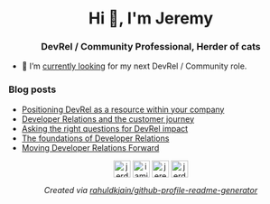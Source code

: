 <h1 align="center">Hi 👋, I'm Jeremy</h1>
<h3 align="center">DevRel / Community Professional, Herder of cats</h3>

- 🔭 I’m [currently looking](https://www.linkedin.com/posts/jeremymeiss_opentowork-activity-7098015572847706112-C228?utm_source=share&utm_medium=member_desktop) for my next DevRel / Community role. 

### Blog posts
<!-- BLOG-POST-LIST:START -->
- [Positioning DevRel as a resource within your company](https://dev.to/jerdog/positioning-devrel-as-a-resource-within-your-company-4cna)
- [Developer Relations and the customer journey](https://dev.to/jerdog/devrel-and-the-customer-journey-4gjc)
- [Asking the right questions for DevRel impact](https://dev.to/jerdog/asking-the-right-questions-for-devrel-impact-2nan)
- [The foundations of Developer Relations](https://dev.to/jerdog/the-foundations-of-devrel-o55)
- [Moving Developer Relations Forward](https://dev.to/jerdog/moving-developer-relations-forward-lg5)
<!-- BLOG-POST-LIST:END -->

<p align="center">
<a href="https://dev.to/jerdog" target="blank"><img align="center" src="https://cdn.jsdelivr.net/npm/simple-icons@3.0.1/icons/dev-dot-to.svg" alt="jerdog" height="30" width="30" /></a>
<a href="https://twitter.com/iamjerdog" target="blank"><img align="center" src="https://cdn.jsdelivr.net/npm/simple-icons@3.0.1/icons/twitter.svg" alt="iamjerdog" height="30" width="30" /></a>
<a href="https://linkedin.com/in/jeremymeiss" target="blank"><img align="center" src="https://cdn.jsdelivr.net/npm/simple-icons@3.0.1/icons/linkedin.svg" alt="jeremymeiss" height="30" width="30" /></a>
<a href="https://stackoverflow.com/users/jerdog" target="blank"><img align="center" src="https://cdn.jsdelivr.net/npm/simple-icons@3.0.1/icons/stackoverflow.svg" alt="jerdog" height="30" width="30" /></a>
</p>

<p align="center">
<em>Created via <a href="https://github.com/rahuldkjain/github-profile-readme-generator">rahuldkjain/github-profile-readme-generator</a></em>
</p>

